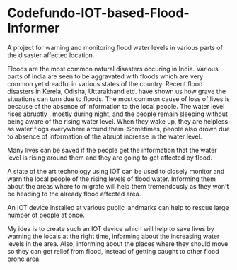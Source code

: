 # Codefundo-IOT-based-Flood-Informer
A project for warning and monitoring flood water levels in various parts of the disaster affected location.

Floods are the most common natural disasters occuring in India. Various parts of India are seen to be aggravated with floods which are very common yet dreadful in various states of the country.
Recent flood disasters in Kerela, Odisha, Uttarakhand etc. have shown us how grave the situations can turn due to floods.
The most common cause of loss of lives is because of the absence of information to the local people. The water level rises abruptly , mostly during night, and the people remain sleeping without being aware of the rising water level. When they wake up, they are helpless as water flogs everywhere around them. Sometimes, people also drown due to absence of information of the abrupt increase in the water level.

Many lives can be saved if the people get the information that the water level is rising around them and they are going to get affected by flood.

A state of the art technology using IOT can be used to closely monitor and warn the local people of the rising levels of flood water. Informing them about the areas where to migrate will help them tremendously as they won't be heading to the already flood affected area.

An IOT device installed at various public landmarks can help to rescue large number of people at once.

My idea is to create such an IOT device which will help to save lives by warning the locals at the right time, informing about the increasing water levels in the area. Also, informing about the places where they should move so they can get relief from flood, instead of getting caught to other flood prone area.
